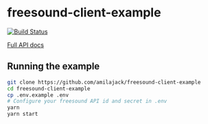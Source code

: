 freesound-client-example
========================
[![Build Status](https://travis-ci.org/amilajack/freesound-client-example.svg?branch=master)](https://travis-ci.org/amilajack/freesound-client-example)

[Full API docs](https://github.com/amilajack/freesound-client#usage)

## Running the example
```bash
git clone https://github.com/amilajack/freesound-client-example
cd freesound-client-example
cp .env.example .env
# Configure your freesound API id and secret in .env
yarn
yarn start
```
